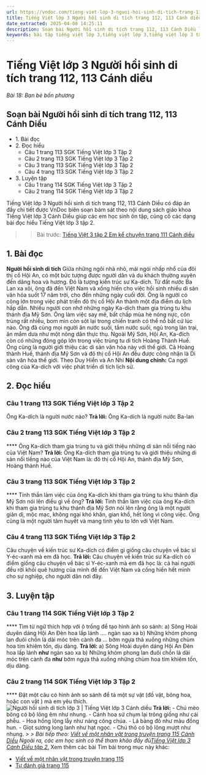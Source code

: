 ```yaml
---
url: https://vndoc.com/tieng-viet-lop-3-nguoi-hoi-sinh-di-tich-trang-112-113-canh-dieu-291491
title: Tiếng Việt lớp 3 Người hồi sinh di tích trang 112, 113 Cánh diều - Bài 18: Bạn bè bốn phương - VnDoc.com
date_extracted: 2025-04-08 14:25:11
description: Soạn bài Người hồi sinh di tích trang 112, 113 Cánh Diều là tài liệu cho các em học sinh tham khảo, củng cố kiến thức Tiếng Việt 3 tập 2.
keywords: bài tập tiếng việt lớp 3,tiếng việt lớp 3,tiếng việt lớp 3 tập 2,bài tập tiếng việt lớp 3 tập 2,tiếng việt 3 tập 2,tiếng việt lớp 3 cánh diều,tiếng việt 3 cánh diều,tiếng việt lớp 3 tập 2 cánh diều,tiếng việt lớp 3 cd,tiếng việt 3 cánh diều tập 2,Người hồi sinh di tích trang 112,soạn bài Người hồi sinh di tích trang 112,soạn bài Người hồi sinh di tích trang 112 cánh diều
---
```


# Tiếng Việt lớp 3 Người hồi sinh di tích trang 112, 113 Cánh diều
 _Bài 18: Bạn bè bốn phương_
## Soạn bài Người hồi sinh di tích trang 112, 113 Cánh Diều
  * 1\. Bài đọc
  * 2\. Đọc hiểu 
    * Câu 1 trang 113 SGK Tiếng Việt lớp 3 Tập 2
    * Câu 2 trang 113 SGK Tiếng Việt lớp 3 Tập 2
    * Câu 3 trang 113 SGK Tiếng Việt lớp 3 Tập 2
    * Câu 4 trang 113 SGK Tiếng Việt lớp 3 Tập 2
  * 3\. Luyện tập 
    * Câu 1 trang 114 SGK Tiếng Việt lớp 3 Tập 2
    * Câu 2 trang 114 SGK Tiếng Việt lớp 3 Tập 2

Tiếng Việt lớp 3 Người hồi sinh di tích trang 112, 113 Cánh Diều có đáp án đầy chi tiết được VnDoc biên soạn bám sát theo nội dung  sách giáo khoa Tiếng Việt lớp 3 Cánh Diều giúp các em học sinh ôn tập, củng cố các dạng bài đọc hiểu Tiếng Việt lớp 3 tập 2.
>> Bài trước: [Tiếng Việt 3 tập 2 Em kể chuyện trang 111 Cánh diều](<https://vndoc.com/tieng-viet-3-tap-2-em-ke-chuyen-trang-111-canh-dieu-291489>)
## **1\. Bài đọc**
**Người hồi sinh di tích**
Giữa những ngôi nhà nhỏ, mái ngói nhấp nhổ của đôi thị cổ Hội An, có một bức tượng được người dân và du khách thường xuyên đến dâng hoa và hương. Đó là tượng kiến trúc sư Ka-dích. Từ đất nước Ba Lan xa xôi, ông đã đến Việt Nam và xống hiến cho việc hồi sinh nhiều di sản văn hóa suốt 17 năm trời, cho đến những ngày cuối đời. Ông là người có công lớn trong việc phát triển đô thị cổ Hội An thành một địa điểm du lịch hấp dẫn.
Nhiều người con nhớ những ngày Ka-dích tham gia trùng tu khu thánh địa Mỹ Sơn. Ông làm việc say mê, bất chấp mùa hè nóng nực, côn trùng rất nhiều, bom mìn còn sót lại trong chiến tranh có thể nổ bất cứ lúc nào. Ông đã cùng mọi người ăn nước suối, tắm nước suối, ngủ trong lán trại, ăn mắm dưa như một nông dân thực thụ.
Ngoài Mỹ Sơn, Hội An, Ka-đích còn có những đóng góp lớn trong việc trùng tu di tích Hoàng Thành Huế. Ông cũng là người giới thiệu các di sản văn hóa này với thế giới. Cả Hoàng thành Huế, thánh địa Mỹ Sơn và đô thị cổ Hội An đều được công nhận là Di sản văn hóa thế giới.
Theo Duy Hiển và An Nhi
**Nội dung chính:** Ca ngợi công của Ka-dích với việc phát triển di tích lịch sử.
## **2\. Đọc hiểu**
### **Câu 1 trang 113 SGK Tiếng Việt lớp 3 Tập 2**
Ông Ka-dích là người nước nào?
**Trả lời:**
Ông Ka-dích là người nước Ba-lan
### **Câu 2 trang 113 SGK Tiếng Việt lớp 3 Tập 2**
**** Ông Ka-dích tham gia trùng tu và giới thiệu những di sản nổi tiếng nào của Việt Nam?
**Trả lời:**
Ông Ka-dích tham gia trùng tu và giới thiệu những di sản nổi tiếng nào của Việt Nam là: đô thị cổ Hội An, thánh địa Mỹ Sơn, Hoàng thành Huế.
### **Câu 3 trang 113 SGK Tiếng Việt lớp 3 Tập 2**
**** Tinh thần làm việc của ông Ka-dích khi tham gia trùng tu khu thánh địa Mỹ Sơn nói lên điều gì về ông?
**Trả lời:**
Tinh thần làm việc của ông Ka-dích khi tham gia trùng tu khu thánh địa Mỹ Sơn nói lên rằng ông là một người giản dị, mộc mạc, không ngại khó khăn, gian khổ, hết lòng vì công việc. Ông cũng là một người tâm huyết và mang tình yêu to lớn với Việt Nam.
### **Câu 4 trang 113 SGK Tiếng Việt lớp 3 Tập 2**
Câu chuyện về kiến trúc sư Ka-dích có điểm gì giống câu chuyện về bác sĩ Y-éc-xanh mà em đã học.
**Trả lời:**
Câu chuyện về kiến trúc sư Ka-dích có điểm giống câu chuyện về bác sĩ Y-éc-xanh mà em đã học là: cả hai người đều rời khỏi quê hương của mình để đến Việt Nam và cống hiến hết mình cho sự nghiệp, cho người dân nơi đây.
## **3\. Luyện tập**
### **Câu 1 trang 114 SGK Tiếng Việt lớp 3 Tập 2**
**** Tìm từ ngữ thích hợp với ô trống để tạo hình ảnh so sánh:
a\)
Sông Hoài duyên dáng Hội An
Đèn hoa lấp lánh .... ngàn sao xa
b\) Những khóm phong lan đuôi chồn lá dài móc trên cành đa ... bờm ngựa thả xuống những chùm hoa tím khiêm tốn, dịu dàng.
**Trả lời:**
a\)
Sông Hoài duyên dáng Hội An
Đèn hoa lấp lánh **như** ngàn sao xa
b\) Những khóm phong lan đuôi chồn lá dài móc trên cành đa **như** bờm ngựa thả xuống những chùm hoa tím khiêm tốn, dịu dàng.
### **Câu 2 trang 114 SGK Tiếng Việt lớp 3 Tập 2**
**** Đặt một câu có hình ảnh so sánh để tả một sự vật \(đồ vật, bông hoa, hoặc con vật \) mà em yêu thích.
![Người hồi sinh di tích lớp 3 | Tiếng Việt lớp 3 Cánh diều](https://i.vdoc.vn/data/image/2023/03/13/nguoi-hoi-sinh-di-tich-trang-112-113-114-130362.png)
**Trả lời:**
\- Chú mèo bông có bộ lông êm như nhung.
\- Cánh hoa sứ chụm lại trông giống như cái phễu.
\- Hoa hồng lộng lẫy như nàng công chúa.
\- Lá bàng đỏ như màu đồng hun.
\- Giọt sương long lanh như hạt ngọc.
\- Chú thỏ có bộ lông mượt như nhung.
_> > Bài tiếp theo: [Viết về một nhân vật trong truyện trang 115 Cánh Diều](<https://vndoc.com/viet-ve-mot-nhan-vat-trong-truyen-trang-115-canh-dieu-291493>)_
 _Ngoài ra, các em học sinh có thể tham khảo đầy đủ[Tiếng Việt lớp 3 Cánh Diều tập 2.](<https://vndoc.com/tieng-viet-lop-3-cd-tap2>)_
Xem thêm các bài Tìm bài trong mục này khác:
  * [Viết về một nhân vật trong truyện trang 115](</viet-ve-mot-nhan-vat-trong-truyen-trang-115-canh-dieu-291493>)
  * [Tự đánh giá trang 115](</tu-danh-gia-trang-115-tieng-viet-lop-3-tap-2-canh-dieu-291632>)

